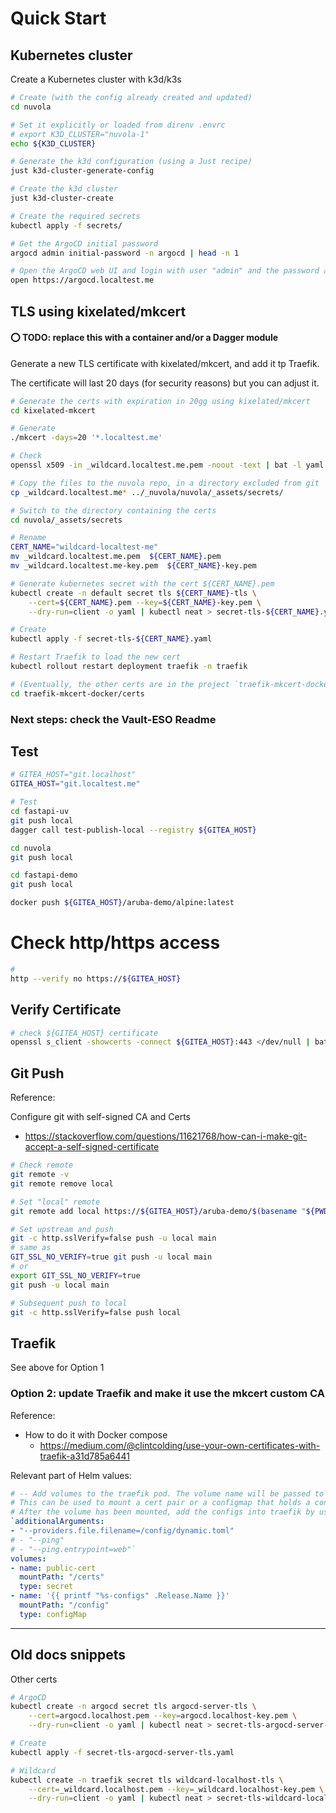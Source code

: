 # Quick Start

## Kubernetes cluster

Create a Kubernetes cluster with k3d/k3s

```sh
# Create (with the config already created and updated)
cd nuvola

# Set it explicitly or loaded from direnv .envrc
# export K3D_CLUSTER="nuvola-1"
echo ${K3D_CLUSTER}

# Generate the k3d configuration (using a Just recipe)
just k3d-cluster-generate-config

# Create the k3d cluster
just k3d-cluster-create

# Create the required secrets
kubectl apply -f secrets/

# Get the ArgoCD initial password
argocd admin initial-password -n argocd | head -n 1

# Open the ArgoCD web UI and login with user "admin" and the password above
open https://argocd.localtest.me

```

## TLS using kixelated/mkcert

#### ⭕️ TODO: replace this with a container and/or a Dagger module

Generate a new TLS certificate with kixelated/mkcert, and add it tp Traefik.

The certificate will last 20 days (for security reasons) but you can adjust it.

```sh
# Generate the certs with expiration in 20gg using kixelated/mkcert
cd kixelated-mkcert

# Generate
./mkcert -days=20 '*.localtest.me'

# Check
openssl x509 -in _wildcard.localtest.me.pem -noout -text | bat -l yaml

# Copy the files to the nuvola repo, in a directory excluded from git
cp _wildcard.localtest.me* ../_nuvola/nuvola/_assets/secrets/

# Switch to the directory containing the certs
cd nuvola/_assets/secrets

# Rename
CERT_NAME="wildcard-localtest-me"
mv _wildcard.localtest.me.pem  ${CERT_NAME}.pem
mv _wildcard.localtest.me-key.pem  ${CERT_NAME}-key.pem

# Generate kubernetes secret with the cert ${CERT_NAME}.pem
kubectl create -n default secret tls ${CERT_NAME}-tls \
    --cert=${CERT_NAME}.pem --key=${CERT_NAME}-key.pem \
    --dry-run=client -o yaml | kubectl neat > secret-tls-${CERT_NAME}.yaml

# Create
kubectl apply -f secret-tls-${CERT_NAME}.yaml

# Restart Traefik to load the new cert
kubectl rollout restart deployment traefik -n traefik

# (Eventually, the other certs are in the project `traefik-mkcert-docker`)
cd traefik-mkcert-docker/certs

```

### Next steps: check the Vault-ESO Readme

## Test

```sh
# GITEA_HOST="git.localhost"
GITEA_HOST="git.localtest.me"

# Test
cd fastapi-uv
git push local
dagger call test-publish-local --registry ${GITEA_HOST}

cd nuvola
git push local

cd fastapi-demo
git push local

docker push ${GITEA_HOST}/aruba-demo/alpine:latest

```

# Check http/https access

```sh
#
http --verify no https://${GITEA_HOST}
```

## Verify Certificate

```sh
# check ${GITEA_HOST} certificate
openssl s_client -showcerts -connect ${GITEA_HOST}:443 </dev/null | bat -l yaml
```

## Git Push

Reference:

Configure git with self-signed CA and Certs

- <https://stackoverflow.com/questions/11621768/how-can-i-make-git-accept-a-self-signed-certificate>

```sh
# Check remote
git remote -v
git remote remove local

# Set "local" remote
git remote add local https://${GITEA_HOST}/aruba-demo/$(basename "${PWD}").git

# Set upstream and push
git -c http.sslVerify=false push -u local main
# same as
GIT_SSL_NO_VERIFY=true git push -u local main
# or
export GIT_SSL_NO_VERIFY=true
git push -u local main

# Subsequent push to local
git -c http.sslVerify=false push local
```

## Traefik

See above for Option 1

### Option 2: update Traefik and make it use the mkcert custom CA

Reference:

- How to do it with Docker compose
  - <https://medium.com/@clintcolding/use-your-own-certificates-with-traefik-a31d785a6441>

Relevant part of Helm values:

```yaml
# -- Add volumes to the traefik pod. The volume name will be passed to tpl.
# This can be used to mount a cert pair or a configmap that holds a config.toml file.
# After the volume has been mounted, add the configs into traefik by using the `additionalArguments` list below, eg:
`additionalArguments:
- "--providers.file.filename=/config/dynamic.toml"
# - "--ping"
# - "--ping.entrypoint=web"`
volumes:
- name: public-cert
  mountPath: "/certs"
  type: secret
- name: '{{ printf "%s-configs" .Release.Name }}'
  mountPath: "/config"
  type: configMap
```

---

## Old docs snippets

Other certs

```sh
# ArgoCD
kubectl create -n argocd secret tls argocd-server-tls \
    --cert=argocd.localhost.pem --key=argocd.localhost-key.pem \
    --dry-run=client -o yaml | kubectl neat > secret-tls-argocd-server-tls.yaml

# Create
kubectl apply -f secret-tls-argocd-server-tls.yaml

# Wildcard
kubectl create -n traefik secret tls wildcard-localhost-tls \
    --cert=_wildcard.localhost.pem --key=_wildcard.localhost-key.pem \
    --dry-run=client -o yaml | kubectl neat > secret-tls-wildcard-localhost.yaml

```
